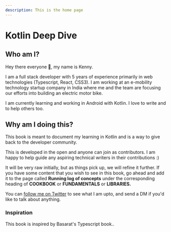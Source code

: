 ```yaml
---
description: This is the home page
---
```


# Kotlin Deep Dive

## Who am I?

Hey there everyone 👋, my name is Kenny.

I am a full stack developer with 5 years of experience primarily in web technologies \(Typescript, React, CSS3\). I am working at an e-mobility technology startup company in India where me and the team are focusing our efforts into building an electric motor bike.

I am currently learning and working in Android with Kotlin. I love to write and to help others too. 

## Why am I doing this?

This book is meant to document my learning in Kotlin and is a way to give back to the developer community.

This is developed in the open and anyone can join as contributors. I am happy to help guide any aspiring technical writers in their contributions :\)

It will be very raw initially, but as things pick up, we will refine it further. If you have some content that you wish to see in this book, go ahead and add it to the page called **Running log of concepts** under the corresponding heading of **COOKBOOK** or **FUNDAMENTALS** or **LIBRARIES.**

You can [follow me on Twitter](https://twitter.com/johnjacobkenny) to see what I am upto, and send a DM if you'd like to talk about anything.

### Inspiration

This book is inspired by Basarat's Typescript book..


